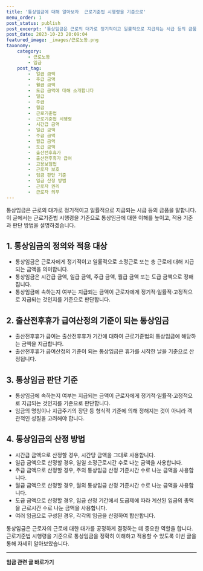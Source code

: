 ```yaml
---
title: '통상임금에 대해 알아보자  근로기준법 시행령을 기준으로'
menu_order: 1
post_status: publish
post_excerpt: '통상임금은 근로의 대가로 정기적이고 일률적으로 지급되는 시급 등의 금품을 말합니다. 이 글에서는 근로기준법 시행령을 기준으로 통상임금에 대한 이해를 높이고, 적용 기준과 판단 방법을 설명하겠습니다.'
post_date: 2023-10-23 20:09:04
featured_image: _images/근로노동.png
taxonomy:
    category:
        - 근로노동
        - 임금
    post_tag:
        -  일급 금액
        -  주급 금액
        -  월급 금액
        -  도급 금액에 대해 소개합니다
        -  일급
        -  주급
        -  월급
        -  근로기준법
        -  근로기준법 시행령
        -  시간급 금액
        -  일급 금액
        -  주급 금액
        -  월급 금액
        -  도급 금액
        -  출산전후휴가
        -  출산전후휴가 급여
        -  고용보험법
        -  근로자 보호
        -  임금 판단 기준
        -  임금 산정 방법
        -  근로자 권리
        -  근로자 의무
---
```




통상임금은 근로의 대가로 정기적이고 일률적으로 지급되는 시급 등의 금품을 말합니다. 이 글에서는 근로기준법 시행령을 기준으로 통상임금에 대한 이해를 높이고, 적용 기준과 판단 방법을 설명하겠습니다.

## 1. 통상임금의 정의와 적용 대상
- 통상임금은 근로자에게 정기적이고 일률적으로 소정근로 또는 총 근로에 대해 지급되는 금액을 의미합니다.
- 통상임금은 시간급 금액, 일급 금액, 주급 금액, 월급 금액 또는 도급 금액으로 정해집니다.
- 통상임금에 속하는지 여부는 지급되는 금액이 근로자에게 정기적·일률적·고정적으로 지급되는 것인지를 기준으로 판단합니다.

## 2. 출산전후휴가 급여산정의 기준이 되는 통상임금
- 출산전후휴가 급여는 출산전후휴가 기간에 대하여 근로기준법의 통상임금에 해당하는 금액을 지급합니다.
- 출산전후휴가 급여산정의 기준이 되는 통상임금은 휴가를 시작한 날을 기준으로 산정됩니다.

## 3. 통상임금 판단 기준
- 통상임금에 속하는지 여부는 지급되는 금액이 근로자에게 정기적·일률적·고정적으로 지급되는 것인지를 기준으로 판단합니다.
- 임금의 명칭이나 지급주기의 장단 등 형식적 기준에 의해 정해지는 것이 아니라 객관적인 성질을 고려해야 합니다.

## 4. 통상임금의 산정 방법
- 시간급 금액으로 산정할 경우, 시간당 금액을 그대로 사용합니다.
- 일급 금액으로 산정할 경우, 일일 소정근로시간 수로 나눈 금액을 사용합니다.
- 주급 금액으로 산정할 경우, 주의 통상임금 산정 기준시간 수로 나눈 금액을 사용합니다.
- 월급 금액으로 산정할 경우, 월의 통상임금 산정 기준시간 수로 나눈 금액을 사용합니다.
- 도급 금액으로 산정할 경우, 임금 산정 기간에서 도급제에 따라 계산된 임금의 총액을 근로시간 수로 나눈 금액을 사용합니다.
- 여러 임금으로 구성된 경우, 각각의 임금을 산정하여 합산합니다.

통상임금은 근로자의 근로에 대한 대가를 공정하게 결정하는 데 중요한 역할을 합니다. 근로기준법 시행령을 기준으로 통상임금을 정확히 이해하고 적용할 수 있도록 이번 글을 통해 자세히 알아보았습니다.
<!-- wp:separator -->
<hr class="wp-block-separator has-alpha-channel-opacity"/>
<!-- /wp:separator -->

<!-- wp:group {"backgroundColor":"base","layout":{"type":"constrained"}} -->
<div class="wp-block-group has-base-background-color has-background"><!-- wp:paragraph {"align":"center","fontSize":"medium"} -->
<p class="has-text-align-center has-large-font-size"><strong>임금 관련 글 바로가기</strong></p>
<!-- /wp:paragraph -->


<!-- wp:latest-posts {"categories":[{"id":11225,"count":19,"description":"","link":"https://uknowlaw.com/category/%ec%9e%84%ea%b8%88/","name":"임금","slug":"임금","taxonomy":"category","parent":0,"meta":[],"_links":{"self":[{"href":"https://uknowlaw.com/wp-json/wp/v2/categories/11225"}],"collection":[{"href":"https://uknowlaw.com/wp-json/wp/v2/categories"}],"about":[{"href":"https://uknowlaw.com/wp-json/wp/v2/taxonomies/category"}],"wp:post_type":[{"href":"https://uknowlaw.com/wp-json/wp/v2/posts?categories=11225"}],"curies":[{"name":"wp","href":"https://api.w.org/{rel}","templated":true}]}}],"postsToShow":100,"excerptLength":28,"postLayout":"grid","columns":2,"featuredImageAlign":"left","featuredImageSizeSlug":"large","fontSize":18px} /--></div>
<!-- /wp:group -->